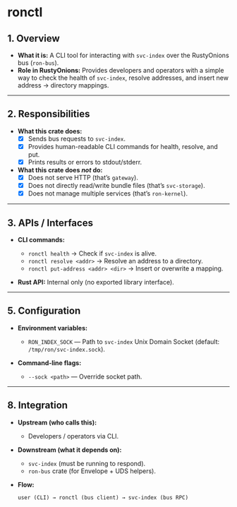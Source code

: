 # ronctl

## 1. Overview
- **What it is:** A CLI tool for interacting with `svc-index` over the RustyOnions bus (`ron-bus`).  
- **Role in RustyOnions:** Provides developers and operators with a simple way to check the health of `svc-index`, resolve addresses, and insert new address → directory mappings.

---

## 2. Responsibilities
- **What this crate does:**
  - [x] Sends bus requests to `svc-index`.  
  - [x] Provides human-readable CLI commands for health, resolve, and put.  
  - [x] Prints results or errors to stdout/stderr.  

- **What this crate does *not* do:**
  - [x] Does not serve HTTP (that’s `gateway`).  
  - [x] Does not directly read/write bundle files (that’s `svc-storage`).  
  - [x] Does not manage multiple services (that’s `ron-kernel`).  

---

## 3. APIs / Interfaces
- **CLI commands:**
  - `ronctl health` → Check if `svc-index` is alive.  
  - `ronctl resolve <addr>` → Resolve an address to a directory.  
  - `ronctl put-address <addr> <dir>` → Insert or overwrite a mapping.  

- **Rust API:** Internal only (no exported library interface).  

---

## 5. Configuration
- **Environment variables:**  
  - `RON_INDEX_SOCK` — Path to `svc-index` Unix Domain Socket (default: `/tmp/ron/svc-index.sock`).  

- **Command-line flags:**  
  - `--sock <path>` — Override socket path.  

---

## 8. Integration
- **Upstream (who calls this):**  
  - Developers / operators via CLI.  

- **Downstream (what it depends on):**  
  - `svc-index` (must be running to respond).  
  - `ron-bus` crate (for Envelope + UDS helpers).  

- **Flow:**  
  ```text
  user (CLI) → ronctl (bus client) → svc-index (bus RPC)
```